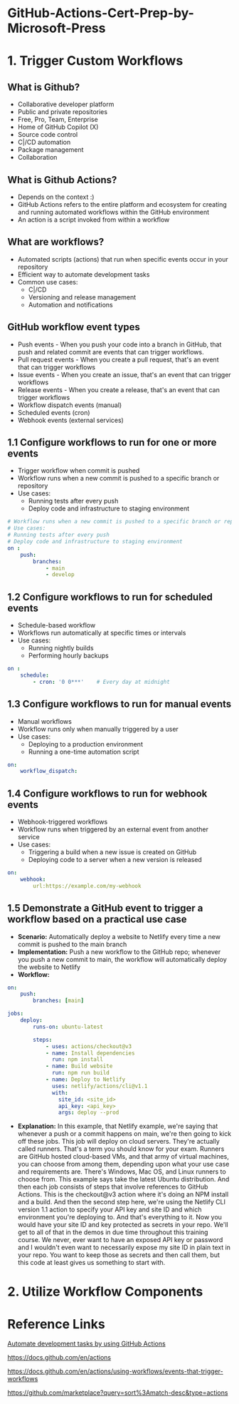 # GitHub-Actions-Cert-Prep-by-Microsoft-Press

# 1. Trigger Custom Workflows

## What is Github?
* Collaborative developer platform
* Public and private repositories
* Free, Pro, Team, Enterprise
* Home of GitHub Copilot (X)
* Source code control
* C|/CD automation
* Package management
* Collaboration

## What is Github Actions?
* Depends on the context :)
* GitHub Actions refers to the entire platform and ecosystem for creating and running automated workflows within the GitHub environment
* An action is a script invoked from within a workflow

## What are workflows?
* Automated scripts (actions) that run when specific events occur in your repository
* Efficient way to automate development tasks
* Common use cases:
    * C|/CD
    * Versioning and release management
    * Automation and notifications

## GitHub workflow event types

* Push events - When you push your code into a branch in GitHub, that push and related commit are events that can trigger workflows.
* Pull request events - When you create a pull request, that's an event that can trigger workflows
* Issue events - When you create an issue, that's an event that can trigger workflows
* Release events - When you create a release, that's an event that can trigger workflows
* Workflow dispatch events (manual)
* Scheduled events (cron)
* Webhook events (external services)

## 1.1 Configure workflows to run for one or more events

* Trigger workflow when commit is pushed
* Workflow runs when a new commit is pushed to a specific branch or repository
* Use cases:
    * Running tests after every push
    * Deploy code and infrastructure to staging environment
```yml
# Workflow runs when a new commit is pushed to a specific branch or repository
# Use cases:
# Running tests after every push
# Deploy code and infrastructure to staging environment
on :
    push:
        branches:
            - main
            - develop
```

## 1.2 Configure workflows to run for scheduled events

* Schedule-based workflow
* Workflows run automatically at specific times or intervals
* Use cases:
    * Running nightly builds
    * Performing hourly backups
```yml
on :
    schedule:
        - cron: '0 0***'    # Every day at midnight
```

## 1.3 Configure workflows to run for manual events
* Manual workflows
* Workflow runs only when manually triggered by a
user
* Use cases:
    * Deploying to a production environment
    * Running a one-time automation script

```yml
on:
    workflow_dispatch:
```

## 1.4 Configure workflows to run for webhook events
* Webhook-triggered workflows
* Workflow runs when triggered by an external event from another service
* Use cases:
    * Triggering a build when a new issue is created on GitHub
    * Deploying code to a server when a new version is released
```yml
on:
    webhook:
        url:https://example.com/my-webhook
```

## 1.5 Demonstrate a GitHub event to trigger a workflow based on a practical use case

* __Scenario:__ Automatically deploy a website to Netlify every time a new commit is pushed to the main branch
* __Implementation:__ Push a new workflow to the GitHub repo; whenever you push a new commit to main, the workflow will automatically deploy the website to Netlify
* __Workflow:__ 
```yaml
on:
    push:
        branches: [main]

jobs:
    deploy:
        runs-on: ubuntu-latest

        steps:
            - uses: actions/checkout@v3
            - name: Install dependencies
              run: npm install
            - name: Build website
              run: npm run build
            - name: Deploy to Netlify
              uses: netlify/actions/cli@v1.1
              with:
                site_id: <site_id>
                api_key: <api_key>
                args: deploy --prod
```

* __Explanation:__ In this example, that Netlify example, we're saying that whenever a push or a commit happens on main, we're then going to kick off these jobs. This job will deploy on cloud servers. They're actually called runners. That's a term you should know for your exam. Runners are GitHub hosted cloud-based VMs, and that army of virtual machines, you can choose from among them, depending upon what your use case and requirements are. There's Windows, Mac OS, and Linux runners to choose from. This example says take the latest Ubuntu distribution. And then each job consists of steps that involve references to GitHub Actions. This is the checkout@v3 action where it's doing an NPM install and a build. And then the second step here, we're using the Netlify CLI version 1.1 action to specify your API key and site ID and which environment you're deploying to. And that's everything to it. Now you would have your site ID and key protected as secrets in your repo. We'll get to all of that in the demos in due time throughout this training course. We never, ever want to have an exposed API key or password and I wouldn't even want to necessarily expose my site ID in plain text in your repo. You want to keep those as secrets and then call them, but this code at least gives us something to start with.


# 2. Utilize Workflow Components





# Reference Links

[Automate development tasks by using GitHub Actions](https://learn.microsoft.com/en-us/training/modules/github-actions-automate-tasks/2b-identify-components-workflow)

https://docs.github.com/en/actions

https://docs.github.com/en/actions/using-workflows/events-that-trigger-workflows

https://github.com/marketplace?query=sort%3Amatch-desc&type=actions


